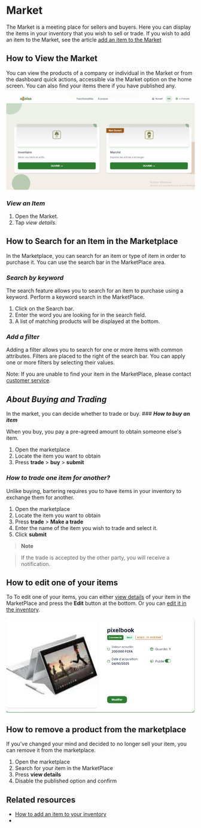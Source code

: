 # Market

The Market is a meeting place for sellers and buyers. Here you can display the items in your inventory that you wish to sell or trade. If you wish to add an item to the Market, see the article [add an item to the Market](inventaire.fr/#comment-mettre-un-bien-en-vente)

## **How ​​to View the Market**

You can view the products of a company or individual in the Market or from the dashboard quick actions, accessible via the Market option on the home screen. You can also find your items there if you have published any.

![Alt ​​text](../assets/img/accueil.png "Home Page")

### ***View an Item***

1. Open the Market.
2. Tap *view details*.

## **How ​​to Search for an Item in the Marketplace**

In the Marketplace, you can search for an item or type of item in order to purchase it. You can use the search bar in the MarketPlace area.

### *Search by keyword*

The search feature allows you to search for an item to purchase using a keyword. Perform a keyword search in the MarketPlace.

1. Click on the Search bar.
2. Enter the word you are looking for in the search field.
3. A list of matching products will be displayed at the bottom.

### *Add a filter*

Adding a filter allows you to search for one or more items with common attributes. Filters are placed to the right of the search bar. You can apply one or more filters by selecting their values.

Note: If you are unable to find your item in the MarketPlace, please contact [customer service](https://wa.me/+237698778055).

## *About Buying and Trading*

In the market, you can decide whether to trade or buy. ### ***How ​​to buy an item***

When you buy, you pay a pre-agreed amount to obtain someone else's item.

1. Open the marketplace
2. Locate the item you want to obtain
3. Press **trade** > **buy** > **submit**

### ***How ​​to trade one item for another?***

Unlike buying, bartering requires you to have items in your inventory to exchange them for another.

1. Open the marketplace
2. Locate the item you want to obtain
3. Press **trade** > **Make a trade**
4. Enter the name of the item you wish to trade and select it.
5. Click **submit**

> **Note**

> If the trade is accepted by the other party, you will receive a notification.

## **How ​​to edit one of your items**

To To edit one of your items, you can either [view details](#view-an-item) of your item in the MarketPlace and press the **Edit** button at the bottom. Or you can [edit it in the inventory](inventory.fr/#how-to-edit-item-information).

![Alt ​​text](../assets/img/item_details.png "item details")

## **How ​​to remove a product from the marketplace**

If you've changed your mind and decided to no longer sell your item, you can remove it from the marketplace.

1. Open the marketplace
2. Search for your item in the MarketPlace
3. Press **view details**
4. Disable the published option and confirm

## **Related resources**

- [How to add an item to your inventory](inventory.fr.md)
- [](dashboard.fr.md)